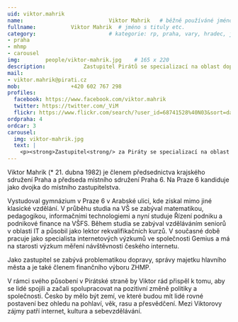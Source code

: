 ```yaml
---
uid: viktor.mahrik
name:                           Viktor Mahrik  	# běžně používáné jméno
fullname: 			Viktor Mahrik  # jméno s tituly etc.
category:                       # kategorie: rp, praha, vary, hradec, jmk, senat
- praha
- mhmp
- carousel
img: 		people/viktor-mahrik.jpg    # 165 x 220
description: 			Zastupitel Pirátů se specializací na oblast dopravy v zastupitelstvu hlavního města Prahy             	        			# kratký popis, max 160 znaků
mail:
- viktor.mahrik@pirati.cz
mob: 				+420 602 767 298
profiles:
  facebook: https://www.facebook.com/viktor.mahrik
  twitter: https://twitter.com/_ViM
  flickr: https://www.flickr.com/search/?user_id=68741528%40N03&sort=date-taken-desc&text=viktor%20mahrik&view_all=1
ordpraha: 4
ordcar: 3
carousel:
  img: viktor-mahrik.jpg
  text: |
    <p><strong>Zastupitel<strong/> za Piráty se specializací na oblast dopravy, člen předsednictva krajského sdružení Pirátů v Praze. </p>
---
```


Viktor Mahrik (* 21. dubna 1982) je členem předsednictva krajského sdružení Praha a předseda místního sdružení Praha 6. Na Praze 6 kandiduje jako dvojka do místního zastupitelstva.

Vystudoval gymnázium v Praze 6 v Arabské ulici, kde získal mimo jiné klasické vzdělání. V průběhu studia na VŠ se zabýval matematikou, pedagogikou, informačními technologiemi a nyní studuje Řízení podniku a podnikové finance na VŠFS. Během studia se zabýval vzděláváním seniorů v oblasti IT a působil jako lektor rekvalifikačních kurzů. V současné době pracuje jako specialista internetových výzkumů ve společnosti Gemius a má na starosti výzkum měření návštěvnosti českého internetu.

Jako zastupitel se zabývá problematikou dopravy, správy majetku hlavního města a je také členem finančního výboru ZHMP. 

V rámci svého působení v Pirátské straně by Viktor rád přispěl k tomu, aby se lidé spojili a začali spolupracovat na pozitivní změně politiky a společnosti. Česko by mělo být zemí, ve které budou mít lidé rovné postavení bez ohledu na pohlaví, věk, rasu a přesvědčení. Mezi Viktorovy zájmy patří internet, kultura a sebevzdělávání.
